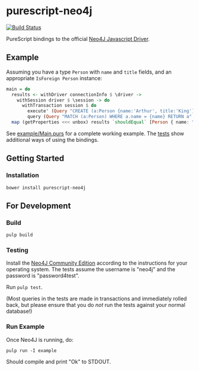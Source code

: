 # purescript-neo4j

[![Build Status](https://travis-ci.org/corajr/purescript-neo4j.svg?branch=master)](https://travis-ci.org/corajr/purescript-neo4j)

PureScript bindings to the official [Neo4J Javascript Driver](https://github.com/neo4j/neo4j-javascript-driver).

## Example

Assuming you have a type `Person` with `name` and `title` fields, and an appropriate `IsForeign Person` instance:

```purescript
main = do
  results <- withDriver connectionInfo $ \driver ->
    withSession driver $ \session -> do
      withTransaction session $ do
        execute' (Query "CREATE (a:Person {name:'Arthur', title:'King'})")
        query (Query "MATCH (a:Person) WHERE a.name = {name} RETURN a" :: Query' Person) (mkParams {name: "Arthur"})
  map (getProperties <<< unbox) results `shouldEqual` [Person { name: "Arthur", title: "King" }]
```

See
[example/Main.purs](https://github.com/corajr/purescript-neo4j/blob/master/example/Main.purs)
for a complete working example. The
[tests](https://github.com/corajr/purescript-neo4j/blob/master/test/Test/Neo4J.purs)
show additional ways of using the bindings.

## Getting Started

### Installation

```
bower install purescript-neo4j
```

## For Development

### Build

```sh
pulp build
```

### Testing

Install the [Neo4J Community Edition](https://neo4j.com/download/) according to
the instructions for your operating system. The tests assume the username is
"neo4j" and the password is "password4test".

Run `pulp test`.

(Most queries in the tests are made in transactions and immediately rolled back,
but please ensure that you do *not* run the tests against your normal database!)

### Run Example

Once Neo4J is running, do:

```
pulp run -I example
```

Should compile and print "Ok" to STDOUT.


